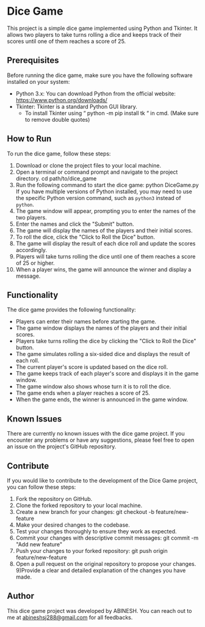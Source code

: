 # Dice Game #
This project is a simple dice game implemented using Python and Tkinter. It allows two players to take turns rolling a dice 
and keeps track of their scores until one of them reaches a score of 25.

## Prerequisites ##
Before running the dice game, make sure you have the following software installed on your system:

- Python 3.x: You can download Python from the official website: https://www.python.org/downloads/
- Tkinter: Tkinter is a standard Python GUI library. 
	- To install Tkinter using “ python -m pip install tk “ in cmd. (Make sure to remove double quotes)

## How to Run ##
To run the dice game, follow these steps:

1. Download or clone the project files to your local machine.
2. Open a terminal or command prompt and navigate to the project directory.
 	cd path/to/dice_game
3. Run the following command to start the dice game:
   python DiceGame.py
   If you have multiple versions of Python installed, you may need to use the specific Python version command, such as `python3` instead of `python`.
4. The game window will appear, prompting you to enter the names of the two players.
5. Enter the names and click the "Submit" button.
6. The game will display the names of the players and their initial scores.
7. To roll the dice, click the "Click to Roll the Dice" button.
8. The game will display the result of each dice roll and update the scores accordingly.
9. Players will take turns rolling the dice until one of them reaches a score of 25 or higher.
10. When a player wins, the game will announce the winner and display a message.

## Functionality ##
The dice game provides the following functionality:
- Players can enter their names before starting the game.
- The game window displays the names of the players and their initial scores.
- Players take turns rolling the dice by clicking the "Click to Roll the Dice" button.
- The game simulates rolling a six-sided dice and displays the result of each roll.
- The current player's score is updated based on the dice roll.
- The game keeps track of each player's score and displays it in the game window.
- The game window also shows whose turn it is to roll the dice.
- The game ends when a player reaches a score of 25.
- When the game ends, the winner is announced in the game window.

## Known Issues ##
There are currently no known issues with the dice game project. If you encounter any problems or have any suggestions, 
please feel free to open an issue on the project's GitHub repository.

## Contribute ##
If you would like to contribute to the development of the Dice Game project, you can follow these steps:
1) Fork the repository on GitHub.
2) Clone the forked repository to your local machine.
3) Create a new branch for your changes:
git checkout -b feature/new-feature
4) Make your desired changes to the codebase.
5) Test your changes thoroughly to ensure they work as expected.
6) Commit your changes with descriptive commit messages:
git commit -m "Add new feature"
7) Push your changes to your forked repository:
git push origin feature/new-feature
8) Open a pull request on the original repository to propose your changes.
9)Provide a clear and detailed explanation of the changes you have made.

## Author ##
This dice game project was developed by ABINESH. You can reach out to me at abineshsj288@gmail.com for all feedbacks.


